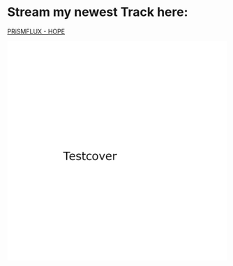 # Stream my newest Track here:

[PRiSMFLUX - HOPE](https://www.youtube.com/watch?v=WPULBVGeKHQ)

<span class="cover"><a href="https://www.youtube.com/watch?v=WPULBVGeKHQ">![cover](img/testcover.png)</a></span>